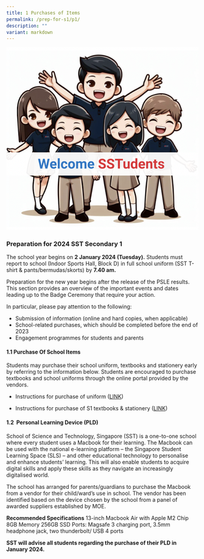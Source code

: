 ```yaml
---
title: 1 Purchases of Items
permalink: /prep-for-s1/p1/
description: ""
variant: markdown
---
```

![](/images/2024_Welcome_Pic.png)

### Preparation for 2024 SST Secondary 1

The school year begins on **2 January 2024 (Tuesday).** Students must report to school (Indoor Sports Hall, Block D) in full school uniform (SST T-shirt & pants/bermudas/skorts) by **7.40 am.**

Preparation for the new year begins after the release of the PSLE results. This section provides an overview of the important events and dates leading up to the Badge Ceremony that require your action.

In particular, please pay attention to the following:
* Submission of information (online and hard copies, when applicable)
* School-related purchases, which should be completed before the end of 2023
* Engagement programmes for students and parents




#### 1.1 Purchase Of School Items

Students may purchase their school uniform, textbooks and stationery early by referring to the information below. Students are encouraged to purchase textbooks and school uniforms through the online portal provided by the vendors.

*   Instructions for purchase of uniform  ([LINK](/files/Preparation%20for%20S1/sst%20sale%20schedule%20ey23%20.pdf))
    
*   Instructions for purchase of S1 textbooks & stationery ([LINK](/files/Preparation%20for%20S1/school%20of%20science%20&%20technology%20booklist%202024%203rd%20draft%20revised%20sec%201.pdf))
   
#### 1.2  Personal Learning Device (PLD)

School of Science and Technology, Singapore (SST) is a one-to-one school where every student uses a Macbook for their learning. The Macbook can be used with the national e-learning platform – the Singapore Student Learning Space (SLS) – and other educational technology to personalise and enhance students’ learning. This will also enable students to acquire digital skills and apply these skills as they navigate an increasingly digitalised world.

The school has arranged for parents/guardians to purchase the Macbook from a vendor for their child/ward’s use in school. The vendor has been identified based on the device chosen by the school from a panel of awarded suppliers established by MOE. 

**Recommended Specifications**
13-inch Macbook Air with Apple M2 Chip
8GB Memory
256GB SSD
Ports: Magsafe 3 charging port, 3.5mm headphone jack, two thunderbolt/ USB 4 ports

 
**SST will advise all students regarding the purchase of their PLD in January 2024.**
